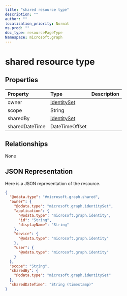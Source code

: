 ```yaml
---
title: "shared resource type"
description: ""
author: ""
localization_priority: Normal
ms.prod: ""
doc_type: resourcePageType
Namespace: microsoft.graph
---
```



# shared resource type



## Properties
|Property|Type|Description|
|:---|:---|:---|
|owner|[identitySet](../resources/identitySet.md)||
|scope|String||
|sharedBy|[identitySet](../resources/identitySet.md)||
|sharedDateTime|DateTimeOffset||

## Relationships
None

## JSON Representation
Here is a JSON representation of the resource.
<!-- {
  "blockType": "resource",
  "@odata.type": "microsoft.graph.shared"
}
-->
``` json
{
  "@odata.type": "#microsoft.graph.shared",
  "owner": {
    "@odata.type": "microsoft.graph.identitySet",
    "application": {
      "@odata.type": "microsoft.graph.identity",
      "id": "String",
      "displayName": "String"
    },
    "device": {
      "@odata.type": "microsoft.graph.identity"
    },
    "user": {
      "@odata.type": "microsoft.graph.identity"
    }
  },
  "scope": "String",
  "sharedBy": {
    "@odata.type": "microsoft.graph.identitySet"
  },
  "sharedDateTime": "String (timestamp)"
}
```

